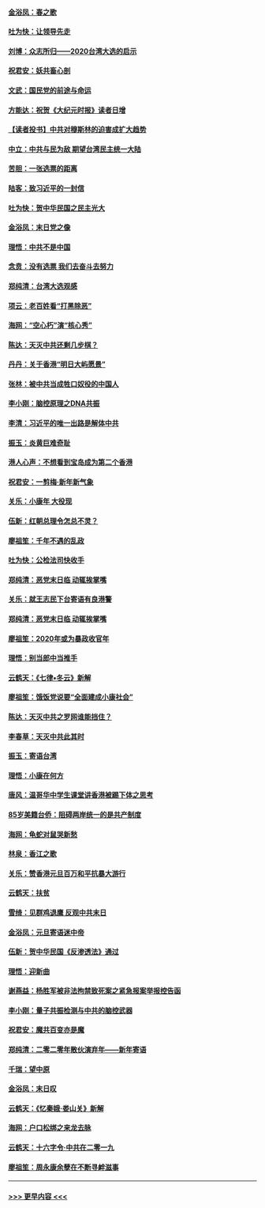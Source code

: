 #### [金浴凤：春之歌](../pages/nsc993/n11797687.md?t=01162201) 
#### [吐为快：让领导先走](../pages/nsc993/n11797512.md?t=01162201) 
#### [刘博：众志所归——2020台湾大选的启示](../pages/nsc993/n11796878.md?t=01162201) 
#### [祝君安：妖共畜心剖](../pages/nsc993/n11794273.md?t=01162201) 
#### [文武：国民党的前途与命运](../pages/nsc993/n11794198.md?t=01162201) 
#### [方能达：祝贺《大纪元时报》读者日增](../pages/nsc993/n11793807.md?t=01162201) 
#### [【读者投书】中共对穆斯林的迫害成扩大趋势](../pages/nsc993/n11791371.md?t=01162201) 
#### [中立：中共与民为敌 期望台湾民主统一大陆](../pages/nsc993/n11790392.md?t=01162201) 
#### [苦胆：一张选票的距离](../pages/nsc993/n11788914.md?t=01162201) 
#### [陆客：致习近平的一封信](../pages/nsc993/n11788867.md?t=01162201) 
#### [吐为快：贺中华民国之民主光大](../pages/nsc993/n11788618.md?t=01162201) 
#### [金浴凤：末日党之像](../pages/nsc993/n11787475.md?t=01162201) 
#### [理悟：中共不是中国](../pages/nsc993/n11787463.md?t=01162201) 
#### [念贲：没有选票  我们去奋斗去努力](../pages/nsc993/n11787398.md?t=01162201) 
#### [郑纯清：台湾大选观感](../pages/nsc993/n11786210.md?t=01162201) 
#### [项云：老百姓看“打黑除恶”](../pages/nsc993/n11785398.md?t=01162201) 
#### [海网：“空心朽”演“核心秀”](../pages/nsc993/n11783874.md?t=01162201) 
#### [陈达：天灭中共还剩几步棋？](../pages/nsc993/n11783719.md?t=01162201) 
#### [丹丹：关于香港“明日大屿愿景”](../pages/nsc993/n11783273.md?t=01162201) 
#### [张林：被中共当成牲口奴役的中国人](../pages/nsc993/n11782397.md?t=01162201) 
#### [李小刚：脑控原理之DNA共振](../pages/nsc993/n11780962.md?t=01162201) 
#### [李清：习近平的唯一出路是解体中共](../pages/nsc993/n11780866.md?t=01162201) 
#### [振玉：炎黄巨难奇耻](../pages/nsc993/n11779632.md?t=01162201) 
#### [港人心声：不想看到宝岛成为第二个香港](../pages/nsc993/n11778817.md?t=01162201) 
#### [祝君安：一剪梅‧新年新气象](../pages/nsc993/n11776340.md?t=01162201) 
#### [关乐：小康年 大役现](../pages/nsc993/n11774213.md?t=01162201) 
#### [伍新：红朝总理令怎总不灵？](../pages/nsc993/n11770813.md?t=01162201) 
#### [廖祖笙：千年不遇的乱政](../pages/nsc993/n11770373.md?t=01162201) 
#### [吐为快：公检法司快收手](../pages/nsc993/n11770359.md?t=01162201) 
#### [郑纯清：恶党末日临 动辄挨掌嘴](../pages/nsc993/n11769912.md?t=01162201) 
#### [关乐：就王志民下台寄语有良港警](../pages/nsc993/n11769903.md?t=01162201) 
#### [郑纯清：恶党末日临 动辄挨掌嘴](../pages/nsc993/n11769356.md?t=01162201) 
#### [廖祖笙：2020年或为暴政收官年](../pages/nsc993/n11768216.md?t=01162201) 
#### [理悟：别当郎中当推手](../pages/nsc993/n11768243.md?t=01162201) 
#### [云鹤天：《七律▪冬云》新解](../pages/nsc993/n11768204.md?t=01162201) 
#### [廖祖笙：饿饭党说要“全面建成小康社会”](../pages/nsc993/n11767482.md?t=01162201) 
#### [陈达：天灭中共之罗网谁能挡住？](../pages/nsc993/n11767465.md?t=01162201) 
#### [李春草：天灭中共此其时](../pages/nsc993/n11767452.md?t=01162201) 
#### [振玉：寄语台湾](../pages/nsc993/n11767432.md?t=01162201) 
#### [理悟：小康在何方](../pages/nsc993/n11767394.md?t=01162201) 
#### [唐风：温哥华中学生课堂讲香港被踢下体之思考](../pages/nsc993/n11766848.md?t=01162201) 
#### [85岁美籍台侨：阻碍两岸统一的是共产制度](../pages/nsc993/n11765043.md?t=01162201) 
#### [海网：龟蛇对鼠哭新愁](../pages/nsc993/n11764895.md?t=01162201) 
#### [林泉：香江之歌](../pages/nsc993/n11764415.md?t=01162201) 
#### [关乐：赞香港元旦百万和平抗暴大游行](../pages/nsc993/n11764382.md?t=01162201) 
#### [云鹤天：扶贫](../pages/nsc993/n11764245.md?t=01162201) 
#### [雪绮：见群鸡退鹰  反观中共末日](../pages/nsc993/n11762112.md?t=01162201) 
#### [金浴凤：元旦寄语迷中帝](../pages/nsc993/n11761788.md?t=01162201) 
#### [伍新：贺中华民国《反渗透法》通过](../pages/nsc993/n11761994.md?t=01162201) 
#### [理悟：迎新曲](../pages/nsc993/n11761152.md?t=01162201) 
#### [谢燕益：杨胜军被非法拘禁致死案之紧急报案举报控告函](../pages/nsc993/n11756134.md?t=01162201) 
#### [李小刚：量子共振检测与中共的脑控武器](../pages/nsc993/n11754518.md?t=01162201) 
#### [祝君安：魔共百变亦是魔](../pages/nsc993/n11754469.md?t=01162201) 
#### [郑纯清：二零二零年散伙演弃年——新年寄语](../pages/nsc993/n11754195.md?t=01162201) 
#### [千瑞：望中原](../pages/nsc993/n11754159.md?t=01162201) 
#### [金浴凤：末日叹](../pages/nsc993/n11752359.md?t=01162201) 
#### [云鹤天：《忆秦娥‧娄山关》新解](../pages/nsc993/n11752348.md?t=01162201) 
#### [海网：户口松绑之来龙去脉](../pages/nsc993/n11752328.md?t=01162201) 
#### [云鹤天：十六字令‧中共在二零一九](../pages/nsc993/n11752305.md?t=01162201) 
#### [廖祖笙：周永康余孽在不断寻衅滋事](../pages/nsc993/n11751013.md?t=01162201) 

----
#### [ >>> 更早内容 <<< ](../indexes/nsc993-earlier.md)

